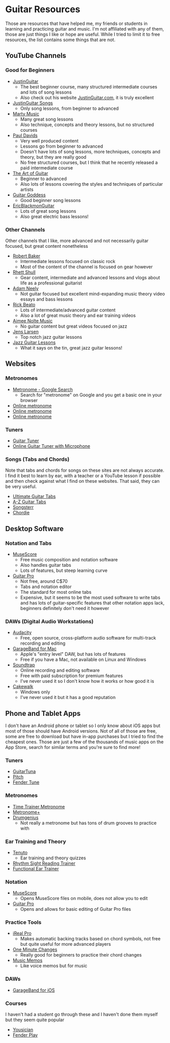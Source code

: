 # Guitar Resources

Those are resources that have helped me, my friends or students in learning and practicing guitar and music. I'm not affiliated with any of them, those are just things I like or hope are useful. While I tried to limit it to free resources, the list contains some things that are not.

## YouTube Channels

### Good for Beginners

* [JustinGuitar](https://www.youtube.com/user/JustinSandercoe)
    * The best beginner course, many structured intermediate courses and lots of song lessons
    * Also check out his website [JustinGuitar.com](https://www.justinguitar.com/), it is truly excellent
* [JustinGuitar Songs](https://www.youtube.com/user/JustinSandercoeSongs/featured)
    * Only song lessons, from beginner to advanced
* [Marty Music](https://www.youtube.com/channel/UCmnlTWVJysjWPFiZhQ5uudg/featured)
    * Many great song lessons
    * Also technique, concepts and theory lessons, but no structured courses
* [Paul Davids](https://www.youtube.com/user/Luapper)
    * Very well produced content
    * Lessons go from beginner to advanced
    * Doesn't have lots of song lessons, more techniques, concepts and theory, but they are really good
    * No free structured courses, but I think that he recently released a paid intermediate course
* [The Art of Guitar](https://www.youtube.com/user/PitchfeverAcademy/featured)
    * Beginner to advanced
    * Also lots of lessons covering the styles and techniques of particular artists
* [Guitar Goddess](https://www.youtube.com/user/michellesings89/featured)
    * Good beginner song lessons
* [EricBlackmonGuitar](https://www.youtube.com/user/EricBlackmonGuitar/featured)
    * Lots of great song lessons
    * Also great electric bass lessons!

### Other Channels

Other channels that I like, more advanced and not necessarily guitar focused, but great content nonetheless

* [Robert Baker](https://www.youtube.com/user/rguitar/playlists)
    * Intermediate lessons focused on classic rock
    * Most of the content of the channel is focused on gear however
* [Rhett Shull](https://www.youtube.com/user/rshull07)
    * Gear content, intermediate and advanced lessons and vlogs about life as a professional guitarist
* [Adam Neely](https://www.youtube.com/user/havic5)
    * Not guitar focused but excellent mind-expanding music theory video essays and bass lessons
* [Rick Beato](https://www.youtube.com/user/pegzch)
    * Lots of intermediate/advanced guitar content
    * Also a lot of great music theory and ear training videos
* [Aimee Nolte Music](https://www.youtube.com/user/NolteFam)
    * No guitar content but great videos focused on jazz
* [Jens Larsen](https://www.youtube.com/user/jenslarsen02)
    * Top notch jazz guitar lessons
* [Jazz Guitar Lessons](https://www.youtube.com/user/jazzguitarlessonsnet)
    * What it says on the tin, great jazz guitar lessons!

## Websites

### Metronomes

* [Metronome - Google Search](https://www.google.com/search?hl=en&q=metronome)
    * Search for "metronome" on Google and you get a basic one in your browser
* [Online metronome](https://www.musicca.com/metronome)
* [Online metronome](https://www.metronomeonline.com/)
* [Online metronome](https://www.imusic-school.com/en/tools/online-metronome/)

### Tuners

* [Guitar Tuner](https://www.fender.com/online-guitar-tuner/)
* [Online Guitar Tuner with Microphone](https://tuner-online.com/)

### Songs (Tabs and Chords)

Note that tabs and chords for songs on these sites are not always accurate. I find it best to learn by ear, with a teacher or a YouTube lesson if possible and then check against what I find on these websites. That said, they can be very useful.

* [Ultimate Guitar Tabs](https://www.ultimate-guitar.com/)
* [A-Z Guitar Tabs](https://www.guitaretab.com/)
* [Songsterr](https://www.songsterr.com/)
* [Chordie](https://www.chordie.com/browsesong.php)

## Desktop Software

### Notation and Tabs

* [MuseScore](https://musescore.org/en)
    * Free music composition and notation software
    * Also handles guitar tabs
    * Lots of features, but steep learning curve
* [Guitar Pro](https://www.guitar-pro.com/en/index.php)
    * Not free, around C$70
    * Tabs and notation editor
    * The standard for most online tabs
    * Expensive, but it seems to be the most used software to write tabs and has lots of guitar-specific features that other notation apps lack, beginners definitely don't need it however

### DAWs (Digital Audio Workstations)

* [Audacity](https://www.audacityteam.org/)
    * Free, open source, cross-platform audio software for multi-track recording and editing
* [GarageBand for Mac](https://www.apple.com/mac/garageband/)
    * Apple's "entry level" DAW, but has lots of features
    * Free if you have a Mac, not available on Linux and Windows
* [Soundtrap](https://www.soundtrap.com/)
    * Online recording and editing software
    * Free with paid subscription for premium features
    * I've never used it so I don't know how it works or how good it is
* [Cakewalk](https://www.bandlab.com/products/cakewalk)
    * Windows only
    * I've never used it but it has a good reputation

## Phone and Tablet Apps

I don't have an Android phone or tablet so I only know about iOS apps but most of those should have Android versions. Not of all of those are free, some are free to download but have in-app purchases but I tried to find the cheapest ones. Those are just a few of the thousands of music apps on the App Store, search for similar terms and you're sure to find more!

### Tuners

* [‎GuitarTuna](https://apps.apple.com/us/app/guitartuna-guitar-bass-tuner/id527588389)
* [‎Pitch](https://apps.apple.com/ca/app/pitch-chromatic-tuner/id501257681)
* [‎Fender Tune](https://apps.apple.com/us/app/fender-tune-guitar-tuner/id1107017950)

### Metronomes

* [‎Time Trainer Metronome](https://apps.apple.com/ca/app/time-trainer-metronome/id502491350)
* [‎Metronome+](https://apps.apple.com/us/app/metronome-plus/id434136233)
* [‎Drumgenius](https://apps.apple.com/us/app/drumgenius/id492279351)
    * Not really a metronome but has tons of drum grooves to practice with

### Ear Training and Theory

* [‎Tenuto](https://apps.apple.com/us/app/tenuto/id459313476)
    * Ear training and theory quizzes
* [‎Rhythm Sight Reading Trainer](https://apps.apple.com/us/app/rhythm-sight-reading-trainer/id396302174)
* [‎Functional Ear Trainer](https://apps.apple.com/us/app/functional-ear-trainer/id1088761926)

### Notation

* [‎MuseScore](https://apps.apple.com/us/app/musescore-sheet-music/id835731296)
    * Opens MuseScore files on mobile, does not allow you to edit
* [‎Guitar Pro](https://apps.apple.com/us/app/guitar-pro/id400666114)
    * Opens and allows for basic editing of Guitar Pro files

### Practice Tools

* [‎iReal Pro](https://apps.apple.com/us/app/ireal-pro/id298206806)
    * Makes automatic backing tracks based on chord symbols, not free but quite useful for more advanced players
* [‎One Minute Changes](https://apps.apple.com/us/app/one-minute-changes/id778908544)
    * Really good for beginners to practice their chord changes
* [‎Music Memos](https://apps.apple.com/us/app/music-memos/id1036437162)
    * Like voice memos but for music

### DAWs

* [‎GarageBand for iOS](https://apps.apple.com/us/app/garageband/id408709785)

### Courses

I haven't had a student go through these and I haven't done them myself but they seem quite popular

* [‎Yousician](https://apps.apple.com/us/app/yousician-your-music-teacher/id959883039)
* [‎Fender Play](https://apps.apple.com/us/app/guitar-lessons-fender-play/id1226057939)
